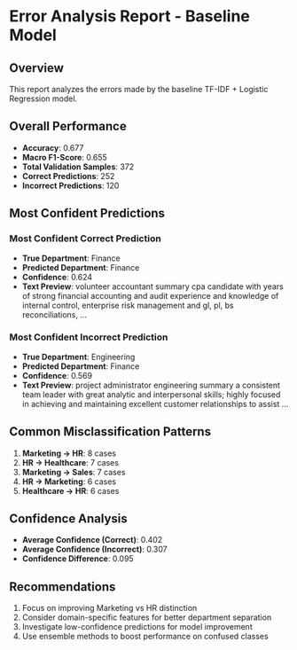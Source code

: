 
# Error Analysis Report - Baseline Model

## Overview
This report analyzes the errors made by the baseline TF-IDF + Logistic Regression model.

## Overall Performance
- **Accuracy**: 0.677
- **Macro F1-Score**: 0.655
- **Total Validation Samples**: 372
- **Correct Predictions**: 252
- **Incorrect Predictions**: 120

## Most Confident Predictions

### Most Confident Correct Prediction
- **True Department**: Finance
- **Predicted Department**: Finance
- **Confidence**: 0.624
- **Text Preview**: volunteer accountant summary cpa candidate with years of strong financial accounting and audit experience and knowledge of internal control, enterprise risk management and gl, pl, bs reconciliations, ...

### Most Confident Incorrect Prediction
- **True Department**: Engineering
- **Predicted Department**: Finance
- **Confidence**: 0.569
- **Text Preview**: project administrator engineering summary a consistent team leader with great analytic and interpersonal skills; highly focused in achieving and maintaining excellent customer relationships to assist ...


## Common Misclassification Patterns
1. **Marketing → HR**: 8 cases
2. **HR → Healthcare**: 7 cases
3. **Marketing → Sales**: 7 cases
4. **HR → Marketing**: 6 cases
5. **Healthcare → HR**: 6 cases


## Confidence Analysis
- **Average Confidence (Correct)**: 0.402
- **Average Confidence (Incorrect)**: 0.307
- **Confidence Difference**: 0.095

## Recommendations
1. Focus on improving Marketing vs HR distinction
2. Consider domain-specific features for better department separation
3. Investigate low-confidence predictions for model improvement
4. Use ensemble methods to boost performance on confused classes
